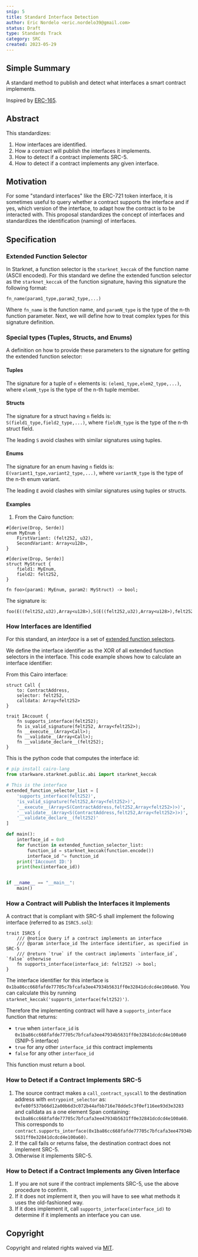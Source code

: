 ```yaml
---
snip: 5
title: Standard Interface Detection
author: Eric Nordelo <eric.nordelo39@gmail.com>
status: Draft
type: Standards Track
category: SRC
created: 2023-05-29
---
```


## Simple Summary

A standard method to publish and detect what interfaces a smart contract implements.

Inspired by [ERC-165](https://eips.ethereum.org/EIPS/eip-165).

## Abstract

This standardizes:

1. How interfaces are identified.
2. How a contract will publish the interfaces it implements.
3. How to detect if a contract implements SRC-5.
4. How to detect if a contract implements any given interface.


## Motivation

For some "standard interfaces" like the ERC-721 token interface, it is sometimes useful to query whether a contract supports the interface and if yes, which version of the interface, to adapt how the contract is to be interacted with. This proposal standardizes the concept of interfaces and standardizes the identification (naming) of interfaces.

## Specification

### Extended Function Selector

In Starknet, a function selector is the `starknet_keccak` of the function name (ASCII encoded). For this standard we define the extended function selector as the `starknet_keccak` of the function signature, having this signature the following format:

```
fn_name(param1_type,param2_type,...)
```

Where `fn_name` is the function name, and `paramN_type` is the type of the n-th function parameter. Next, we will define how to treat complex types for this signature definition.

### Special types (Tuples, Structs, and Enums)

A definition on how to provide these parameters to the signature for getting the extended function selector:

#### Tuples

The signature for a tuple of `n` elements is: `(elem1_type,elem2_type,...)`, where `elemN_type` is the type of the n-th tuple member.

#### Structs

The signature for a struct having `n` fields is: `S(field1_type,field2_type,...)`, where `fieldN_type` is the type of the n-th struct field.

The leading `S` avoid clashes with similar signatures using tuples.

#### Enums

The signature for an enum having `n` fields is: `E(variant1_type,variant2_type,...)`, where `variantN_type` is the type of the n-th enum variant.

The leading `E` avoid clashes with similar signatures using tuples or structs.

#### Examples

1. From the Cairo function:

```cairo
#[derive(Drop, Serde)]
enum MyEnum {
    FirstVariant: (felt252, u32),
    SecondVariant: Array<u128>,
}

#[derive(Drop, Serde)]
struct MyStruct {
    field1: MyEnum,
    field2: felt252,
}

fn foo>(param1: MyEnum, param2: MyStruct) -> bool;
```

The signature is:

```cairo
foo(E((felt252,u32),Array<u128>),S(E((felt252,u32),Array<u128>),felt252))
```

### How Interfaces are Identified

For this standard, an *interface* is a set of [extended function selectors](#extended-function-selector-efns).

We define the interface identifier as the XOR of all extended function selectors in the interface. This code example shows how to calculate an interface identifier:

From this Cairo interface:

```cairo
struct Call {
    to: ContractAddress,
    selector: felt252,
    calldata: Array<felt252>
}

trait IAccount {
    fn supports_interface(felt252);
    fn is_valid_signature(felt252, Array<felt252>);
    fn __execute__(Array<Call>);
    fn __validate__(Array<Call>);
    fn __validate_declare__(felt252);
}
```

This is the python code that computes the interface id:

```python
# pip install cairo-lang
from starkware.starknet.public.abi import starknet_keccak

# This is the interface
extended_function_selector_list = [
    'supports_interface(felt252)',
    'is_valid_signature(felt252,Array<felt252>)',
    '__execute__(Array<S(ContractAddress,felt252,Array<felt252>)>)',
    '__validate__(Array<S(ContractAddress,felt252,Array<felt252>)>)',
    '__validate_declare__(felt252)'
]

def main():
    interface_id = 0x0
    for function in extended_function_selector_list:
        function_id = starknet_keccak(function.encode())
        interface_id ^= function_id
    print('IAccount ID:')
    print(hex(interface_id))


if __name__ == "__main__":
    main()
```

### How a Contract will Publish the Interfaces it Implements

A contract that is compliant with SRC-5 shall implement the following interface (referred to as `ISRC5.sol`):

```cairo
trait ISRC5 {
    /// @notice Query if a contract implements an interface
    /// @param interface_id The interface identifier, as specified in SRC-5
    /// @return `true` if the contract implements `interface_id`, `false` otherwise
    fn supports_interface(interface_id: felt252) -> bool;
}
```

The interface identifier for this interface is `0x1ba86cc668fafde77705c7bfcafa3ee47934b5631ff0e32841dcdcd4e100a60`. You can calculate this by running `starknet_keccak('supports_interface(felt252)')`.

Therefore the implementing contract will have a `supports_interface` function that returns:

- `true` when `interface_id` is `0x1ba86cc668fafde77705c7bfcafa3ee47934b5631ff0e32841dcdcd4e100a60` (SNIP-5 interface)
- `true` for any other `interface_id` this contract implements
- `false` for any other `interface_id`

This function must return a bool.

### How to Detect if a Contract Implements SRC-5

1. The source contract makes a `call_contract_syscall` to the destination address with `entrypoint_selector` as: `0xfe80f537b66d12a00b6d3c072b44afbb716e78dde5c3f0ef116ee93d3e3283` and calldata as a one element Span containing: `0x1ba86cc668fafde77705c7bfcafa3ee47934b5631ff0e32841dcdcd4e100a60`. This corresponds to `contract.supports_interface(0x1ba86cc668fafde77705c7bfcafa3ee47934b5631ff0e32841dcdcd4e100a60)`.
2. If the call fails or returns false, the destination contract does not implement SRC-5.
5. Otherwise it implements SRC-5.

### How to Detect if a Contract Implements any Given Interface

1. If you are not sure if the contract implements SRC-5, use the above procedure to confirm.
2. If it does not implement it, then you will have to see what methods it uses the old-fashioned way.
3. If it does implement it, call `supports_interface(interface_id)` to determine if it implements an interface you can use.

## Copyright

Copyright and related rights waived via [MIT](../LICENSE).
